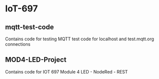 # IoT-697
## mqtt-test-code
Contains code for testing MQTT test code for localhost and test.mqtt.org connections

## MOD4-LED-Project
Contains code for IOT 697 Module 4  LED - NodeRed - REST
